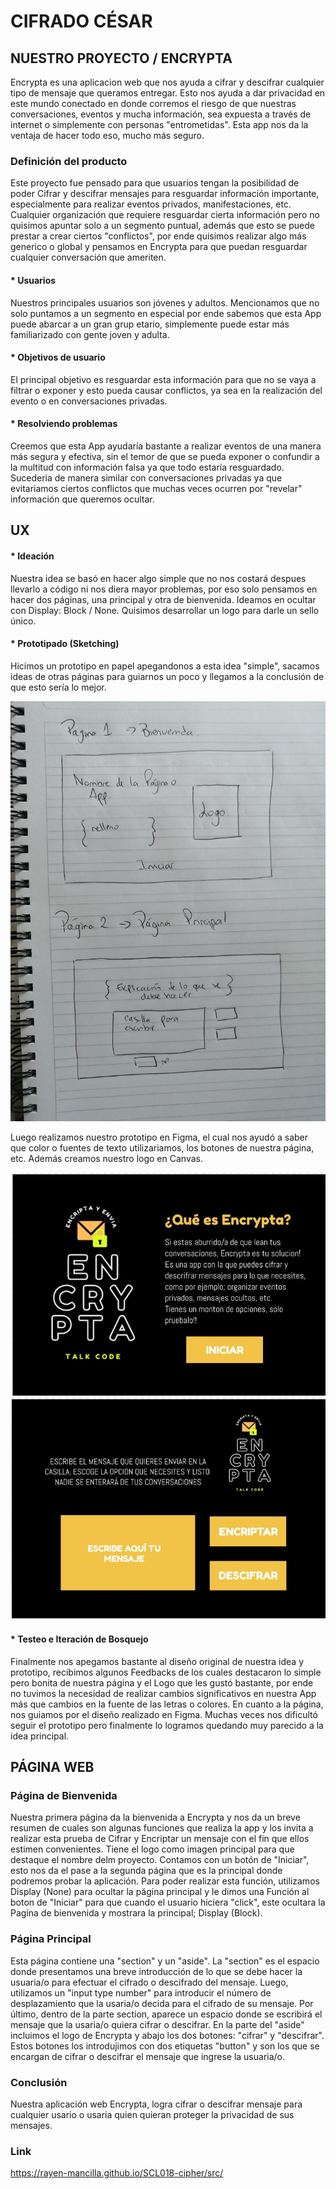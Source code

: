 # CIFRADO CÉSAR

## NUESTRO PROYECTO / ENCRYPTA

Encrypta es una aplicacion web que nos ayuda a cifrar y descifrar cualquier tipo de mensaje que queramos entregar. Esto nos ayuda a dar privacidad en este mundo conectado en donde corremos el riesgo de que nuestras conversaciones, eventos y mucha información, sea expuesta a través de internet o simplemente con personas "entrometidas". Esta app nos da la ventaja de hacer todo eso, mucho más seguro.

### Definición del producto

Este proyecto fue pensado para que usuarios tengan la posibilidad de poder Cifrar y descifrar mensajes para resguardar información importante, especialmente para realizar eventos privados, manifestaciones, etc. Cualquier organización que requiere resguardar cierta información pero no quisimos apuntar solo a un segmento puntual, además que esto se puede prestar a crear ciertos "conflictos", por ende quisimos realizar algo más generico o global y pensamos en Encrypta para que puedan resguardar cualquier conversación que ameriten.

#### * Usuarios
Nuestros principales usuarios son jóvenes y adultos. Mencionamos que no solo puntamos a un segmento en especial por ende sabemos que esta App puede abarcar a un gran grup etario, simplemente puede estar más familiarizado con gente joven y adulta.

#### * Objetivos de usuario
El principal objetivo es resguardar esta información para que no se vaya a filtrar o exponer y esto pueda causar conflictos, ya sea en la realización del evento o en conversaciones privadas.

#### * Resolviendo problemas
Creemos que esta App ayudaría bastante a realizar eventos de una manera más segura y efectiva, sin el temor de que se pueda exponer o confundir a la multitud con información falsa ya que todo estaría resguardado.
Sucederia de manera similar con conversaciones privadas ya que evitariamos ciertos conflictos que muchas veces ocurren por "revelar" información que queremos ocultar.

## UX

#### * Ideación
Nuestra idea se basó en hacer algo simple que no nos costará despues llevarlo a código ni nos diera mayor problemas, por eso solo pensamos en hacer dos páginas, una principal y otra de bienvenida. Ideamos en ocultar con Display: Block / None.
Quisimos desarrollar un logo para darle un sello único.

#### * Prototipado (Sketching)
Hicimos un prototipo en papel apegandonos a esta idea "simple", sacamos ideas de otras páginas para guiarnos un poco y llegamos a la conclusión de que esto sería lo mejor.

![Prototipo1](src/Images/Prototipo1.jpeg)

Luego realizamos nuestro prototipo en Figma, el cual nos ayudó a saber que color o fuentes de texto utilizariamos, los botones de nuestra página, etc. Además creamos nuestro logo en Canvas.

![Encrypta-Figma1](src/Images/Encrypta-Figma1.jpg)
![Encrypta-Figma2](src/Images/Encrypta-Figma2.jpg)

#### * Testeo e Iteración de Bosquejo 
Finalmente nos apegamos bastante al diseño original de nuestra idea y prototipo, recibimos algunos Feedbacks de los cuales destacaron lo simple pero bonita de nuestra página y el Logo que les gustó bastante, por ende no tuvimos la necesidad de realizar cambios significativos en nuestra App más que cambios en la fuente de las letras o colores.
En cuanto a la página, nos guiamos por el diseño realizado en Figma. Muchas veces nos dificultó seguir el prototipo pero finalmente lo logramos quedando muy parecido a la idea principal.

## PÁGINA WEB

### Página de Bienvenida

Nuestra primera página da la bienvenida a Encrypta y nos da un breve resumen de cuales son algunas funciones que realiza la app y los invita a realizar esta prueba de Cifrar y Encriptar un mensaje con el fin que ellos estimen convenientes. Tiene el logo como imagen principal para que destaque el nombre delm proyecto.
Contamos con un botón de "Iniciar", esto nos da el pase a la segunda página que es la principal donde podremos probar la aplicación.
Para poder realizar esta función, utilizamos Display (None) para ocultar la página principal y le dimos una Función al boton de "Iniciar" para que cuando el usuario hiciera "click", este ocultara la Pagina de bienvenida y mostrara la principal; Display (Block).

### Página Principal

Esta página contiene una "section" y un "aside". La "section" es el espacio donde presentamos  una breve introducción de lo que se debe hacer la usuaria/o para efectuar el cifrado o descifrado del mensaje. Luego, utilizamos un "input type number" para introducir el número de desplazamiento que la usaria/o decida para el cifrado de su mensaje. Por último, dentro de la parte section, aparece un espacio donde se escribirá el mensaje que la usaria/o quiera cifrar o descifrar.
En la parte del "aside" incluimos el logo de Encrypta y abajo los dos botones: "cifrar" y "descifrar". Estos botones los introdujimos con dos etiquetas "button" y son los que se encargan de cifrar o descifrar el mensaje que ingrese la usuaria/o.


### Conclusión
Nuestra aplicación web Encrypta, logra cifrar o descifrar mensaje para cualquier usario o usaria quien quieran proteger la privacidad de sus mensajes.

### Link
https://rayen-mancilla.github.io/SCL018-cipher/src/








